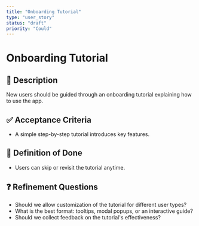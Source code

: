 ```yaml
---
title: "Onboarding Tutorial"
type: "user_story"
status: "draft"
priority: "Could"
---
```


# Onboarding Tutorial

## 📌 Description
New users should be guided through an onboarding tutorial explaining how to use the app.

## ✅ Acceptance Criteria
- A simple step-by-step tutorial introduces key features.

## 🎯 Definition of Done
- Users can skip or revisit the tutorial anytime.

## ❓ Refinement Questions
- Should we allow customization of the tutorial for different user types?
- What is the best format: tooltips, modal popups, or an interactive guide?
- Should we collect feedback on the tutorial's effectiveness?
